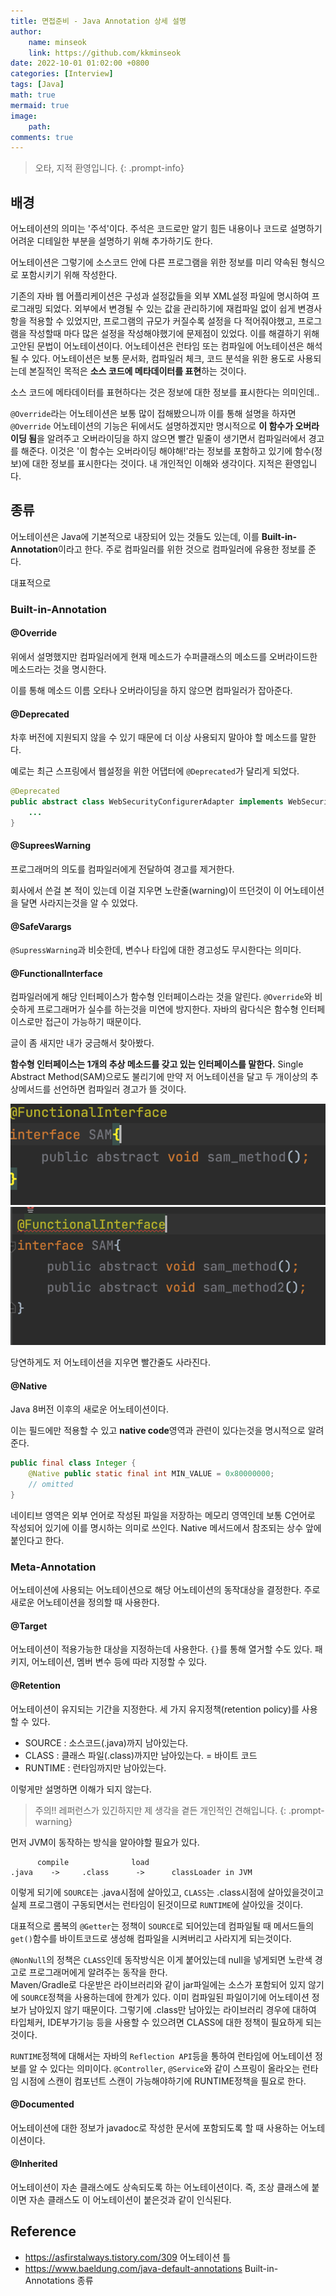 ```yaml
---
title: 면접준비 - Java Annotation 상세 설명
author: 
    name: minseok
    link: https://github.com/kkminseok
date: 2022-10-01 01:02:00 +0800
categories: [Interview]
tags: [Java]
math: true
mermaid: true
image: 
    path: 
comments: true
---
```


> 오타, 지적 환영입니다. 
{: .prompt-info}

## **배경**

어노테이션의 의미는 '주석'이다. 주석은 코드로만 알기 힘든 내용이나 코드로 설명하기 어려운 디테일한 부분을 설명하기 위해 추가하기도 한다.

어노테이션은 그렇기에 소스코드 안에 다른 프로그램을 위한 정보를 미리 약속된 형식으로 포함시키기 위해 작성한다.

기존의 자바 웹 어플리케이션은 구성과 설정값들을 외부 XML설정 파일에 명시하여 프로그래밍 되었다. 
외부에서 변경될 수 있는 값을 관리하기에 재컴파일 없이 쉽게 변경사항을 적용할 수 있었지만, 프로그램의 규모가 커질수록 설정을 다 적어줘야했고, 프로그램을 작성할때 마다 많은 설정을 작성해야했기에 문제점이 있었다. 이를 해결하기 위해 고안된 문법이 어노테이션이다. 어노테이션은 런타임 또는 컴파일에 어노테이션은 해석될 수 있다. 어노테이션은 보통 문서화, 컴파일러 체크, 코드 분석을 위한 용도로 사용되는데 본질적인 목적은 **소스 코드에 메타데이터를 표현**하는 것이다.

소스 코드에 메타데이터를 표현하다는 것은 정보에 대한 정보를 표시한다는 의미인데.. 

`@Override`라는 어노테이션은 보통 많이 접해봤으니까 이를 통해 설명을 하자면 `@Override` 어노테이션의 기능은 뒤에서도 설명하겠지만 명시적으로 **이 함수가 오버라이딩 됨**을 알려주고 오버라이딩을 하지 않으면 빨간 밑줄이 생기면서 컴파일러에서 경고를 해준다. 이것은 '이 함수는 오버라이딩 해야해!'라는 정보를 포함하고 있기에 함수(정보)에 대한 정보를 표시한다는 것이다. 내 개인적인 이해와 생각이다. 지적은 환영입니다.

## **종류**

어노테이션은 Java에 기본적으로 내장되어 있는 것들도 있는데, 이를 **Built-in-Annotation**이라고 한다. 주로 컴파일러를 위한 것으로 컴파일러에 유용한 정보를 준다.

대표적으로

### **Built-in-Annotation**

#### @Override

위에서 설명했지만 컴파일러에게 현재 메소드가 수퍼클래스의 메소드를 오버라이드한 메소드라는 것을 명시한다. 

이를 통해 메소드 이름 오타나 오버라이딩을 하지 않으면 컴파일러가 잡아준다.

#### @Deprecated

차후 버전에 지원되지 않을 수 있기 때문에 더 이상 사용되지 말아야 할 메소드를 말한다. 

예로는 최근 스프링에서 웹설정을 위한 어댑터에 `@Deprecated`가 달리게 되었다.

```java
@Deprecated
public abstract class WebSecurityConfigurerAdapter implements WebSecurityConfigurer<WebSecurity> {
    ...
}
```

#### @SupreesWarning

프로그래머의 의도를 컴파일러에게 전달하여 경고를 제거한다.

회사에서 쓴걸 본 적이 있는데 이걸 지우면 노란줄(warning)이 뜨던것이 이 어노테이션을 달면 사라지는것을 알 수 있었다.

#### @SafeVarargs

`@SupressWarning`과 비슷한데, 변수나 타입에 대한 경고성도 무시한다는 의미다.

#### @FunctionalInterface

컴파일러에게 해당 인터페이스가 함수형 인터페이스라는 것을 알린다. `@Override`와 비슷하게 프로그래머가 실수를 하는것을 미연에 방지한다. 자바의 람다식은 함수형 인터페이스로만 접근이 가능하기 때문이다.

글이 좀 새지만 내가 궁금해서 찾아봤다.

**함수형 인터페이스는 1개의 추상 메소드를 갖고 있는 인터페이스를 말한다.** Single Abstract Method(SAM)으로도 불리기에 만약 저 어노테이션을 달고 두 개이상의 추상메서드를 선언하면 컴파일러 경고가 뜰 것이다.

![](/assets/img/interview/sam_01.png)
![](/assets/img/interview/sam_02.png)

당연하게도 저 어노테이션을 지우면 빨간줄도 사라진다.

#### @Native

Java 8버전 이후의 새로운 어노테이션이다.

이는 필드에만 적용할 수 있고 **native code**영역과 관련이 있다는것을 명시적으로 알려준다.

```java
public final class Integer {
    @Native public static final int MIN_VALUE = 0x80000000;
    // omitted
}
```

네이티브 영역은 외부 언어로 작성된 파일을 저장하는 메모리 영역인데 보통 C언어로 작성되어 있기에 이를 명시하는 의미로 쓰인다. Native 메서드에서 참조되는 상수 앞에 붙인다고 한다.

### Meta-Annotation

어노테이션에 사용되는 어노테이션으로 해당 어노테이션의 동작대상을 결정한다. 주로 새로운 어노테이션을 정의할 때 사용한다.

#### @Target

어노테이션이 적용가능한 대상을 지정하는데 사용한다. `{}`를 통해 열거할 수도 있다. 패키지, 어노테이션, 멤버 변수 등에 따라 지정할 수 있다. 

#### @Retention

어노테이션이 유지되는 기간을 지정한다. 세 가지 유지정책(retention policy)를 사용할 수 있다.
- SOURCE : 소스코드(.java)까지 남아있는다.
- CLASS : 클래스 파일(.class)까지만 남아있는다. = 바이트 코드
- RUNTIME : 런타임까지만 남아있는다. 

이렇게만 설명하면 이해가 되지 않는다.

> 주의!! 레퍼런스가 있긴하지만 제 생각을 곁든 개인적인 견해입니다.
{: .prompt-warning}

먼저 JVM이 동작하는 방식을 알아야할 필요가 있다.

```text
      compile              load
.java    ->     .class      ->      classLoader in JVM
```
이렇게 되기에 `SOURCE`는 .java시점에 살아있고, `CLASS`는 .class시점에 살아있을것이고 실제 프로그램이 구동되면서는 런타임이 된것이므로 `RUNTIME`에 살아있을 것이다.

대표적으로 롬복의 `@Getter`는 정책이 `SOURCE`로 되어있는데 컴파일될 때 메서드들의 `get()`함수를 바이트코드로 생성해 컴파일을 시켜버리고 사라지게 되는것이다.

`@NonNull`의 정책은 `CLASS`인데 동작방식은 이게 붙어있는데 null을 넣게되면 노란색 경고로 프로그래머에게 알려주는 동작을 한다.  
Maven/Gradle로 다운받은 라이브러리와 같이 jar파일에는 소스가 포함되어 있지 않기에 `SOURCE`정책을 사용하는데에 한계가 있다. 이미 컴파일된 파일이기에 어노테이션 정보가 남아있지 않기 때문이다.
그렇기에 .class만 남아있는 라이브러리 경우에 대하여 타입체커, IDE부가기능 등을 사용할 수 있으려면 CLASS에 대한 정책이 필요하게 되는 것이다.

`RUNTIME`정책에 대해서는 자바의 `Reflection API`등을 통하여 런타임에 어노테이션 정보를 알 수 있다는 의미이다. `@Controller`, `@Service`와 같이 스프링이 올라오는 런타임 시점에 스캔이 컴포넌트 스캔이 가능해야하기에 RUNTIME정책을 필요로 한다. 

#### @Documented

어노테이션에 대한 정보가 javadoc로 작성한 문서에 포함되도록 할 때 사용하는 어노테이션이다.

#### @Inherited

어노테이션이 자손 클래스에도 상속되도록 하는 어노테이션이다. 즉, 조상 클래스에 붙이면 자손 클래스도 이 어노테이션이 붙은것과 같이 인식된다.

#### 


## **Reference**

- <https://asfirstalways.tistory.com/309> 어노테이션 틀
- <https://www.baeldung.com/java-default-annotations> Built-in-Annotations 종류